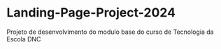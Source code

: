 # Landing-Page-Project-2024
Projeto de desenvolvimento do modulo base do curso de Tecnologia da Escola DNC
